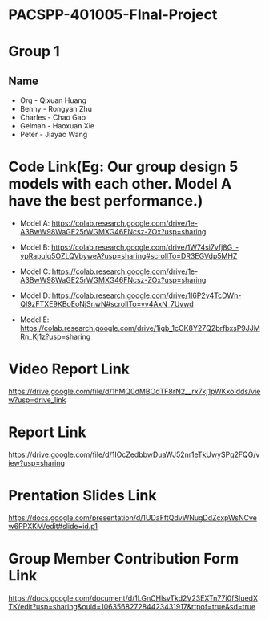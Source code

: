 # PACSPP-401005-FInal-Project

# Group 1
## Name
- Org - Qixuan Huang
- Benny - Rongyan Zhu
- Charles - Chao Gao
- Gelman - Haoxuan Xie
- Peter - Jiayao Wang

# Code Link(Eg: Our group design 5 models with each other. Model A have the best performance.)
- Model A: https://colab.research.google.com/drive/1e-A3BwW98WaGE25rWGMXG46FNcsz-ZOx?usp=sharing

- Model B: https://colab.research.google.com/drive/1W74si7vfj8G_-ypRapuiq5OZLQVbyweA?usp=sharing#scrollTo=DR3EGVdp5MHZ

- Model C: https://colab.research.google.com/drive/1e-A3BwW98WaGE25rWGMXG46FNcsz-ZOx?usp=sharing

- Model D: https://colab.research.google.com/drive/1I6P2v4TcDWh-Ql9zFTXE9KBoEoNjSnwN#scrollTo=vv4AxN_7Uvwd

- Model E: https://colab.research.google.com/drive/1igb_1cOK8Y27Q2brfbxsP9JJMRn_Kj1z?usp=sharing

# Video Report Link
https://drive.google.com/file/d/1hMQ0dMBOdTF8rN2__rx7kj1pWKxoIdds/view?usp=drive_link

# Report Link
https://drive.google.com/file/d/1IOcZedbbwDuaWJ52nr1eTkUwySPq2FQG/view?usp=sharing

# Prentation Slides Link
https://docs.google.com/presentation/d/1UDaFftQdvWNugDdZcxpWsNCvew6PPXKM/edit#slide=id.p1

# Group Member Contribution Form Link
https://docs.google.com/document/d/1LGnCHlsvTkd2V23EXTn77i0fSIuedXTK/edit?usp=sharing&ouid=106356827284423431917&rtpof=true&sd=true